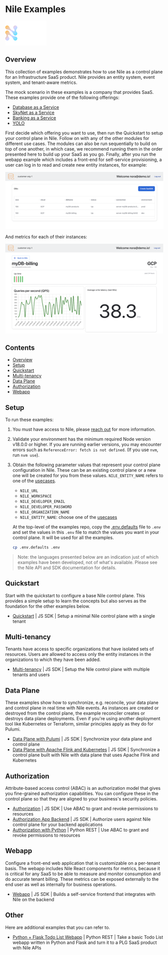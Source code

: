 # Nile Examples

![image](images/Nile-text-logo.png)

## Overview

This collection of examples demonstrates how to use Nile as a control plane for an Infrastructure SaaS product.
Nile provides an entity system, event system, and tenant-aware metrics.

The mock scenario in these examples is a company that provides SaaS. 
These examples provide one of the following offerings:

- [Database as a Service](usecases/DB/)
- [SkyNet as a Service](usecases/SkyNet/)
- [Banking as a Service](usecases/Banking/)
- [YOLO](usecases/README.md#yolo)

First decide which offering you want to use, then run the Quickstart to setup your control plane in Nile.
Follow on with any of the other modules for different use cases.
The modules can also be run sequentially to build on top of one another, in which case, we recommend running them in the order presented here to build up your SaaS as you go.
Finally, after you run the webapp example which includes a front-end for self-service provisioning, a user can log in to read and create new entity instances, for example:

![image](webapp/images/instances.png)

And metrics for each of their instances:

![image](webapp/images/metrics.png)

## Contents

* [Overview](#overview)
* [Setup](#setup)
* [Quickstart](#quickstart)
* [Multi-tenancy](#multi-tenancy)
* [Data Plane](#data-plane)
* [Authorization](#authorization)
* [Webapp](#webapp)

## Setup

To run these examples:

1. You must have access to Nile, please [reach out](https://www.thenile.dev) for more information.

2. Validate your environment has the minimum required Node version v18.0.0 or higher. If you are running earlier versions, you may encounter errors such as `ReferenceError: fetch is not defined`. (If you use `nvm`, run `nvm use`).
   
3. Obtain the following parameter values that represent your control plane configuration in Nile.
These can be an existing control plane or a new one will be created for you from these values.
`NILE_ENTITY_NAME` refers to one of the [usecases](usecases/).

   - `NILE_URL`
   - `NILE_WORKSPACE`
   - `NILE_DEVELOPER_EMAIL`
   - `NILE_DEVELOPER_PASSWORD`
   - `NILE_ORGANIZATION_NAME`
   - `NILE_ENTITY_NAME`: choose one of the [usecases](usecases/)

   At the top-level of the examples repo, copy the [.env.defaults](.env.defaults) file to `.env` and set the values in this `.env` file to match the values you want in your control plane.  It will be used for all the examples.

   ```bash
   cp .env.defaults .env
   ```

> Note: the languages presented below are an indication just of which examples have been developed, not of what's available.
> Please see the Nile API and SDK documentation for details.

## Quickstart

Start with the quickstart to configure a base Nile control plane.
This provides a simple setup to learn the concepts but also serves as the foundation for the other examples below.

- [Quickstart](quickstart) | JS SDK | Setup a minimal Nile control plane with a single tenant

## Multi-tenancy

Tenants have access to specific organizations that have isolated sets of resources.
Users are allowed to access only the entity instances in the organizations to which they have been added.

- [Multi-tenancy](multi-tenancy/) | JS SDK | Setup the Nile control plane with multiple tenants and users

## Data Plane

These examples show how to synchronize, e.g. reconcile, your data plane and control plane in real time with Nile events.
As instances are created or destroyed from the control plane, the example reconciler creates or destroys data plane deployments.
Even if you're using another deployment tool like Kubernetes or Terraform, similar principles apply as they do for Pulumi.

- [Data Plane with Pulumi](data-plane/pulumi/) | JS SDK | Synchronize your data plane and control plane
- [Data Plane with Apache Flink and Kubernetes](data-plane/k8s/)  | JS SDK | Synchronize a control plane built with Nile with data plane that uses Apache Flink and Kubernetes

## Authorization

Attribute-based access control (ABAC) is an authorization model that gives you fine-grained authorization capabilities.
You can configure these in the control plane so that they are aligned to your business's security policies.

- [Authorization](authz/) | JS SDK | Use ABAC to grant and revoke permissions to resources
- [Authorization App Backend](authz-be/) | JS SDK | Authorize users against Nile control plane for your backend applications
- [Authorization with Python](authz-python/) | Python REST | Use ABAC to grant and revoke permissions to resources

## Webapp

Configure a front-end web application that is customizable on a per-tenant basis.
The webapp includes Nile React components for metrics, because it is critical for any SaaS to be able to measure and monitor consumption and do accurate tenant billing.
These metrics can be exposed externally to the end user as well as internally for business operations.

- [Webapp](webapp/) | JS SDK | Builds a self-service frontend that integrates with Nile on the backend

## Other

Here are additional examples that you can refer to.

- [Python + Flask Todo List Webapp](python-flask-todo-list/) | Python REST | Take a basic Todo List webapp written in Python and Flask and turn it to a PLG SaaS product with Nile APIs
